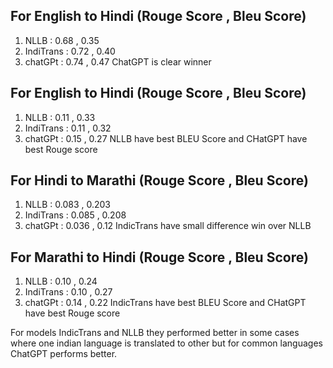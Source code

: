

## For English to Hindi (Rouge Score , Bleu Score)
1. NLLB      : 0.68 , 0.35
2. IndiTrans : 0.72 , 0.40
3. chatGPt   : 0.74 , 0.47
ChatGPT is clear winner

## For English to Hindi (Rouge Score , Bleu Score)
1. NLLB      : 0.11 , 0.33
2. IndiTrans : 0.11 , 0.32
3. chatGPt   : 0.15 , 0.27
NLLB have best BLEU Score and CHatGPT have best Rouge score

## For Hindi to Marathi (Rouge Score , Bleu Score)
1. NLLB      : 0.083 , 0.203
2. IndiTrans : 0.085 , 0.208
3. chatGPt   : 0.036 , 0.12
IndicTrans have small difference win over NLLB

## For Marathi to Hindi (Rouge Score , Bleu Score)
1. NLLB      : 0.10 , 0.24
2. IndiTrans : 0.10 , 0.27
3. chatGPt   : 0.14 , 0.22
IndicTrans have best BLEU Score and CHatGPT have best Rouge score

For models IndicTrans and NLLB they performed better in some cases where one indian language is translated to other but for common languages ChatGPT performs better.